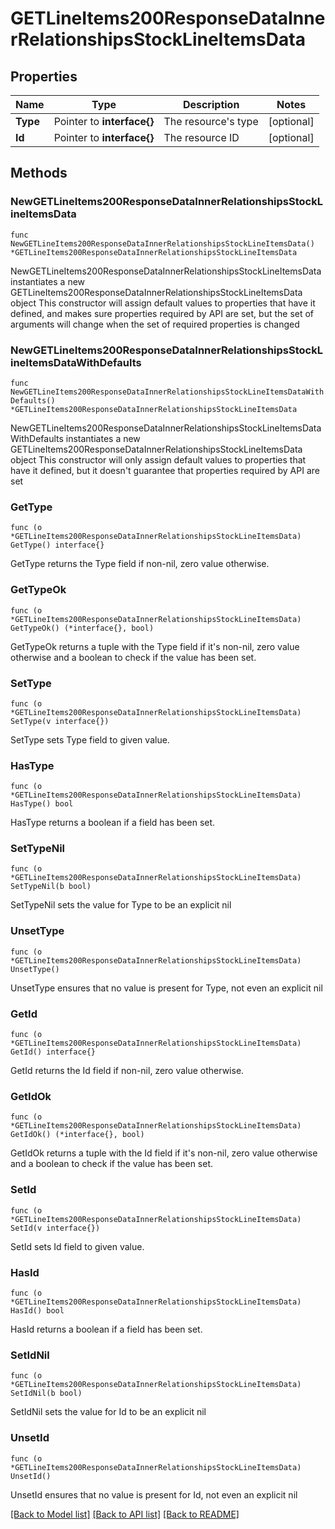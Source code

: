 # GETLineItems200ResponseDataInnerRelationshipsStockLineItemsData

## Properties

Name | Type | Description | Notes
------------ | ------------- | ------------- | -------------
**Type** | Pointer to **interface{}** | The resource&#39;s type | [optional] 
**Id** | Pointer to **interface{}** | The resource ID | [optional] 

## Methods

### NewGETLineItems200ResponseDataInnerRelationshipsStockLineItemsData

`func NewGETLineItems200ResponseDataInnerRelationshipsStockLineItemsData() *GETLineItems200ResponseDataInnerRelationshipsStockLineItemsData`

NewGETLineItems200ResponseDataInnerRelationshipsStockLineItemsData instantiates a new GETLineItems200ResponseDataInnerRelationshipsStockLineItemsData object
This constructor will assign default values to properties that have it defined,
and makes sure properties required by API are set, but the set of arguments
will change when the set of required properties is changed

### NewGETLineItems200ResponseDataInnerRelationshipsStockLineItemsDataWithDefaults

`func NewGETLineItems200ResponseDataInnerRelationshipsStockLineItemsDataWithDefaults() *GETLineItems200ResponseDataInnerRelationshipsStockLineItemsData`

NewGETLineItems200ResponseDataInnerRelationshipsStockLineItemsDataWithDefaults instantiates a new GETLineItems200ResponseDataInnerRelationshipsStockLineItemsData object
This constructor will only assign default values to properties that have it defined,
but it doesn't guarantee that properties required by API are set

### GetType

`func (o *GETLineItems200ResponseDataInnerRelationshipsStockLineItemsData) GetType() interface{}`

GetType returns the Type field if non-nil, zero value otherwise.

### GetTypeOk

`func (o *GETLineItems200ResponseDataInnerRelationshipsStockLineItemsData) GetTypeOk() (*interface{}, bool)`

GetTypeOk returns a tuple with the Type field if it's non-nil, zero value otherwise
and a boolean to check if the value has been set.

### SetType

`func (o *GETLineItems200ResponseDataInnerRelationshipsStockLineItemsData) SetType(v interface{})`

SetType sets Type field to given value.

### HasType

`func (o *GETLineItems200ResponseDataInnerRelationshipsStockLineItemsData) HasType() bool`

HasType returns a boolean if a field has been set.

### SetTypeNil

`func (o *GETLineItems200ResponseDataInnerRelationshipsStockLineItemsData) SetTypeNil(b bool)`

 SetTypeNil sets the value for Type to be an explicit nil

### UnsetType
`func (o *GETLineItems200ResponseDataInnerRelationshipsStockLineItemsData) UnsetType()`

UnsetType ensures that no value is present for Type, not even an explicit nil
### GetId

`func (o *GETLineItems200ResponseDataInnerRelationshipsStockLineItemsData) GetId() interface{}`

GetId returns the Id field if non-nil, zero value otherwise.

### GetIdOk

`func (o *GETLineItems200ResponseDataInnerRelationshipsStockLineItemsData) GetIdOk() (*interface{}, bool)`

GetIdOk returns a tuple with the Id field if it's non-nil, zero value otherwise
and a boolean to check if the value has been set.

### SetId

`func (o *GETLineItems200ResponseDataInnerRelationshipsStockLineItemsData) SetId(v interface{})`

SetId sets Id field to given value.

### HasId

`func (o *GETLineItems200ResponseDataInnerRelationshipsStockLineItemsData) HasId() bool`

HasId returns a boolean if a field has been set.

### SetIdNil

`func (o *GETLineItems200ResponseDataInnerRelationshipsStockLineItemsData) SetIdNil(b bool)`

 SetIdNil sets the value for Id to be an explicit nil

### UnsetId
`func (o *GETLineItems200ResponseDataInnerRelationshipsStockLineItemsData) UnsetId()`

UnsetId ensures that no value is present for Id, not even an explicit nil

[[Back to Model list]](../README.md#documentation-for-models) [[Back to API list]](../README.md#documentation-for-api-endpoints) [[Back to README]](../README.md)


